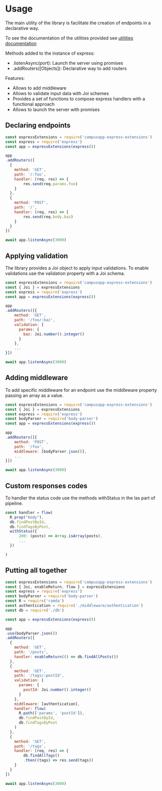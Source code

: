 # Usage

The main utility of the library is facilitate the creation of endpoints in a declarative way.

To see the documentation of the utilities provided see [utilities documentation](Documentation.md)

Methods added to the instance of express:

* .listenAsync(port<Number>): Launch the server using promises
* .addRouters([Objects]): Declarative way to add routers

Features:

* Allows to add middleware
* Allows to validate input data with Joi schemes
* Provides a set of functions to compose express handlers with a functional approach
* Allows to launch the server with promises

## Declaring endpoints

```javascript
const expressExtensions = require('campusapp-express-extensions')
const express = require('express')
const app = expressExtensions(express())

app
.addRouters([
  {
    method: 'GET',
    path: '/:foo',
    handler: (req, res) => {
        res.send(req.params.foo)
    }
  },
  {
    method: 'POST',
    path: '/',
    handler: (req, res) => {
        res.send(req.body.baz)
    }
  }
])

await app.listenAsync(3000)
```

## Applying validation

The library provides a Joi object to apply input validations.
To enable validations use the validation property with a Joi schema.

```javascript
const expressExtensions = require('campusapp-express-extensions')
const { Joi } = expressExtensions
const express = require('express')
const app = expressExtensions(express())

app
.addRouters([{
    method: 'GET',
    path: '/foo/:baz',
    validation: {
      params: {
        baz: Joi.number().integer()
      }
    },
    ...
}])

await app.listenAsync(3000)
```

## Adding middleware

To add specific middleware for an endpoint use the middleware property passing an array as a value.

```javascript
const expressExtensions = require('campusapp-express-extensions')
const { Joi } = expressExtensions
const express = require('express')
const bodyParser = require('body-parser')
const app = expressExtensions(express())

app
.addRouters([{
    method: 'POST',
    path: '/foo',
    middleware: [bodyParser.json()],
    ...
}])

await app.listenAsync(3000)
```

## Custom responses codes

To handler the status code use the methods withStatus in the las part of pipeline.

```javascript
const handler = flow(
  R.prop("body"),
  db.findPostById,
  db.findTagsByPost,
  withStatus({
      200: (posts) => Array.isArray(posts),
      ...
  })

)
```

## Putting all together

```javascript
const expressExtensions = require('campusapp-express-extensions')
const { Joi, enableReturn, flow } = expressExtensions
const express = require('express')
const bodyParser = require('body-parser')
const R = require('ramda')
const authentication = require('./middleware/authentication')
const db = require('./db')

const app = expressExtensions(express())

app
.use(bodyParser.json())
.addRouters([
  {
    method: 'GET',
    path: '/posts',
    handler: enableReturn(() => db.findAllPosts())
  },
  {
    method: 'GET',
    path: '/tags/:postId',
    validation: {
      params: {
        postId: Joi.number().integer()
      }
    },
    middleware: [authentication],
    handler: flow(
      R.path(['params', 'postId']),
      db.findPostById,
      db.findTagsByPost
    )
  },
  {
    method: 'GET',
    path: '/tags',
    handler: (req, res) => {
        db.findAllTags()
        .then((tags) => res.send(tags))
    }
  }
])

await app.listenAsync(3000)
```

